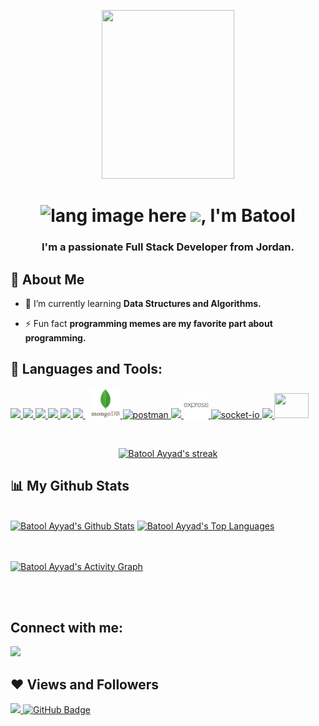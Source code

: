 <!--
**Batoolayyad/Batoolayyad** is a ✨ _special_ ✨ repository because its `README.md` (this file) appears on your GitHub profile.

Here are some ideas to get you started:

- 🔭 I’m currently working on ...
- 🌱 I’m currently learning ...
- 👯 I’m looking to collaborate on ...
- 🤔 I’m looking for help with ...
- 💬 Ask me about ...
- 📫 How to reach me: ...
- 😄 Pronouns: ...
- ⚡ Fun fact: ...
-->

<p align="center">
<a href="#"><img width="65%" src="https://upload.wikimedia.org/wikipedia/commons/thumb/d/d6/Cat_Laptop_-_Idil_Keysan_-_Wikimedia_Giphy_stickers_2019.gif/768px-Cat_Laptop_-_Idil_Keysan_-_Wikimedia_Giphy_stickers_2019.gif" height="270px"/></a>
</p>
<p align="center"> <h1  align="center"> <img width=10%" src="https://github.com/alansmathew/alansmathew/raw/master/lang.gif" alt="lang image here" /> <img src="https://raw.githubusercontent.com/MartinHeinz/MartinHeinz/master/wave.gif" width="30px">, I'm Batool</h1> </p>
<h3 align="center">I'm a passionate Full Stack Developer from Jordan.</h3>


## 🙋 About Me

- 🌱 I’m currently learning **Data Structures and Algorithms.**

- ⚡ Fun fact **programming memes are my favorite part about programming.**

## 🚀 Languages and Tools:

<p align="left"> 
    <a href="https://reactjs.org/" target="_blank"> <img src="https://img.icons8.com/color/48/000000/react-native.png"/> </a>
    <a href="https://developer.mozilla.org/en-US/docs/Web/JavaScript" target="_blank"> <img src="https://img.icons8.com/color/48/000000/javascript.png"/> </a> 
    <a href="https://www.w3.org/html/" target="_blank"> <img src="https://img.icons8.com/color/48/000000/html-5.png"/> </a> 
    <a href="https://www.w3schools.com/css/" target="_blank"> <img src="https://img.icons8.com/color/48/000000/css3.png"/> </a> 
    <a href="https://react-bootstrap.github.io/" target="_blank"> <img src="https://crowdcast-prod.imgix.net/-KHhIzuATU2K4OVPd2sP/event-cover-5388?w=48"/> </a> 
    <a style="padding-right:8px;" href="https://nodejs.org" target="_blank"> <img src="https://img.icons8.com/color/48/000000/nodejs.png"/> </a> 
    <a href="https://www.mongodb.com/" target="_blank"> <img src="https://raw.githubusercontent.com/devicons/devicon/master/icons/mongodb/mongodb-original-wordmark.svg" alt="mongodb" width="48" height="48"/> </a> 
    <a href="https://postman.com" target="_blank"> <img src="https://www.vectorlogo.zone/logos/getpostman/getpostman-icon.svg" alt="postman" width="45" height="45"/> </a>     
    <a href="https://redux.js.org" target="_blank"> <img src="https://img.icons8.com/color/48/000000/redux.png"/> </a>
    <a href="https://expressjs.com" target="_blank"> <img src="https://raw.githubusercontent.com/devicons/devicon/master/icons/express/express-original-wordmark.svg" alt="express" width="40" height="40"/> </a>
    <a href="https://socket.io/" target="_blank"> <img src="https://cdn.freebiesupply.com/logos/thumbs/2x/socket-io-logo.png" alt="socket-io" width="40" height="40"/> </a>
    <a href="https://git-scm.com/" target="_blank"> <img src="https://img.icons8.com/color/48/000000/git.png"/> </a> 
    <a href="https://www.linux.org/" target="_blank"> <img src="https://logos-world.net/wp-content/uploads/2020/09/Linux-Logo-1996-present.png" width="55" height="40"/> </a> 
</p>


<br/>

<p align="center">
    <a href="https://github.com/Batoolayyad/github-readme-streak-stats">
        <img title="🔥 Get streak stats for your profile at git.io/streak-stats" alt="Batool Ayyad's streak" src="https://github-readme-streak-stats.herokuapp.com/?user=Batoolayyad&theme=black-ice&hide_border=true&stroke=0000&background=060A0CD0"/>
    </a>
</p>

## 📊 My Github Stats

  <br/>
    <a href="https://github.com/Batoolayyad/github-readme-stats"><img alt="Batool Ayyad's Github Stats" src="https://github-readme-stats.vercel.app/api?username=Batoolayyad&show_icons=true&count_private=true&theme=react&hide_border=true&bg_color=0D1117" /></a>
  <a href="https://github.com/Batoolayyad/github-readme-stats"><img alt="Batool Ayyad's Top Languages" src="https://github-readme-stats.vercel.app/api/top-langs/?username=Batoolayyad&langs_count=8&count_private=true&layout=compact&theme=react&hide_border=true&bg_color=0D1117" /></a>
  <br/>
  <!-- <b>Note:</b> Top languages is only a metric of the languages my public code consists of and doesn't reflect experience or skill level. -->


<br/>
<br/>

<a href="https://github.com/Batoolayyad/github-readme-activity-graph"><img alt="Batool Ayyad's Activity Graph" src="https://activity-graph.herokuapp.com/graph?username=Batoolayyad&bg_color=0D1117&color=5BCDEC&line=5BCDEC&point=FFFFFF&hide_border=true" /></a>

<br/>
<br/>

## Connect with me:
<p align="left">

<a href = "http://linkedin.com/in/batool-ayyad-1698671a3"><img src="https://img.icons8.com/fluent/48/000000/linkedin.png"/></a>

</p>

## ❤ Views and Followers
<a href="https://github.com/Meghna-DAS/github-profile-views-counter">
    <img src="https://komarev.com/ghpvc/?username=Batoolayyad">
</a>
<a href="https://github.com/SubhamRaoniar28?tab=followers"><img src="https://img.shields.io/github/followers/Batoolayyad?label=Followers&style=social" alt="GitHub Badge"></a>
